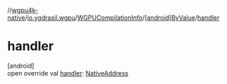 //[wgpu4k-native](../../../../index.md)/[io.ygdrasil.wgpu](../../index.md)/[WGPUCompilationInfo](../index.md)/[[android]ByValue](index.md)/[handler](handler.md)

# handler

[android]\
open override val [handler](handler.md): [NativeAddress](../../../ffi/-native-address/index.md)